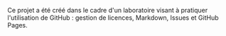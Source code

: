 Ce projet a été créé dans le cadre d'un laboratoire visant à pratiquer l'utilisation de GitHub : gestion de licences, Markdown, Issues et GitHub Pages.
